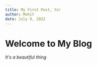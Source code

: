 ```yaml
---
title: My First Post, Yo!
author: Mohit
date: July 9, 2022
---
```


# Welcome to  My Blog

*It's a beautiful thing*
